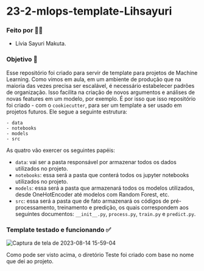 # 23-2-mlops-template-Lihsayuri

### Feito por :sassy_woman:

- Lívia Sayuri Makuta.

### Objetivo :round_pushpin:

Esse repositório foi criado para servir de template para projetos de Machine Learning. Como vimos em aula, em um ambiente de produção que na maioria das vezes precisa ser escalável, é necessário estabelecer padrões de organização. Isso facilita na criação de novos argumentos e análises de novas features em um modelo, por exemplo. É por isso que isso repositório foi criado - com o `cookiecutter`, para ser um template a ser usado em projetos futuros. Ele segue a seguinte estrutura:

```
- data
- notebooks
- models
- src
```

As quatro vão exercer os seguintes papéis:

- `data`: vai ser a pasta responsável por armazenar todos os dados utilizados no projeto. 
- `notebooks`: essa será a pasta que conterá todos os jupyter notebooks utilizados no projeto. 
- `models`: essa será a pasta que armazenará todos os modelos utilizados, desde OneHotEncoder até modelos com Random Forest, etc.
- `src`: essa será a pasta que de fato armazenará os códigos de pré-processamento, treinamento e predição, os quais correspondem aos seguintes documentos: `__init__.py`, `process.py`, `train.py` e `predict.py`. 

### Template testado e funcionando :white_check_mark:

![Captura de tela de 2023-08-14 15-59-04](https://github.com/Lihsayuri/23-2-mlops-template-Lihsayuri/assets/62647438/3c8c6727-c74e-4af2-991e-7a2d32be4bd1)

Como pode ser visto acima, o diretório Teste foi criado com base no nome que dei ao projeto. 
